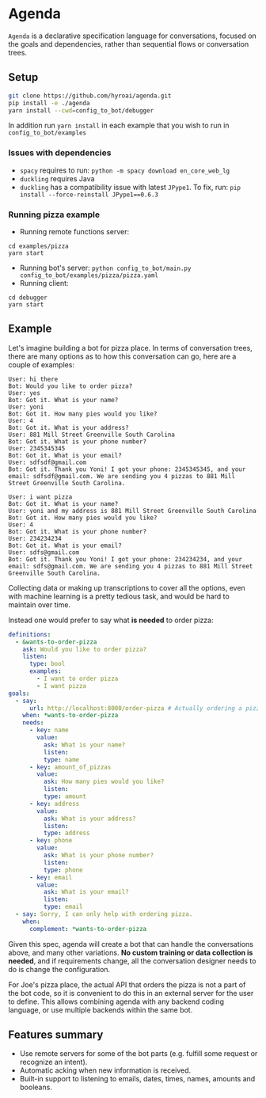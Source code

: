 # Agenda

`Agenda` is a declarative specification language for conversations, focused on the goals and dependencies, rather than sequential flows or conversation trees.

## Setup

```bash
git clone https://github.com/hyroai/agenda.git
pip install -e ./agenda
yarn install --cwd=config_to_bot/debugger
```

In addition run `yarn install` in each example that you wish to run in `config_to_bot/examples`

### Issues with dependencies

- `spacy` requires to run: `python -m spacy download en_core_web_lg`
- `duckling` requires Java
- `duckling` has a compatibility issue with latest `JPype1`. To fix, run: `pip install --force-reinstall JPype1==0.6.3`

### Running pizza example

- Running remote functions server:

```
cd examples/pizza
yarn start
```

- Running bot's server: `python config_to_bot/main.py config_to_bot/examples/pizza/pizza.yaml`
- Running client:

```
cd debugger
yarn start
```

## Example

Let's imagine building a bot for pizza place. In terms of conversation trees, there are many options as to how this conversation can go, here are a couple of examples:

```
User: hi there
Bot: Would you like to order pizza?
User: yes
Bot: Got it. What is your name?
User: yoni
Bot: Got it. How many pies would you like?
User: 4
Bot: Got it. What is your address?
User: 881 Mill Street Greenville South Carolina
Bot: Got it. What is your phone number?
User: 2345345345
Bot: Got it. What is your email?
User: sdfsdf@gmail.com
Bot: Got it. Thank you Yoni! I got your phone: 2345345345, and your email: sdfsdf@gmail.com. We are sending you 4 pizzas to 881 Mill Street Greenville South Carolina.
```

```
User: i want pizza
Bot: Got it. What is your name?
User: yoni and my address is 881 Mill Street Greenville South Carolina
Bot: Got it. How many pies would you like?
User: 4
Bot: Got it. What is your phone number?
User: 234234234
Bot: Got it. What is your email?
User: sdfs@gmail.com
Bot: Got it. Thank you Yoni! I got your phone: 234234234, and your email: sdfs@gmail.com. We are sending you 4 pizzas to 881 Mill Street Greenville South Carolina.
```

Collecting data or making up transcriptions to cover all the options, even with machine learning is a pretty tedious task, and would be hard to maintain over time.

Instead one would prefer to say what **is needed** to order pizza:

```yaml
definitions:
  - &wants-to-order-pizza
    ask: Would you like to order pizza?
    listen:
      type: bool
      examples:
        - I want to order pizza
        - I want pizza
goals:
  - say:
      url: http://localhost:8000/order-pizza # Actually ordering a pizza and sending back a confirmation will happen through an external API!
    when: *wants-to-order-pizza
    needs:
      - key: name
        value:
          ask: What is your name?
          listen:
          type: name
      - key: amount_of_pizzas
        value:
          ask: How many pies would you like?
          listen:
          type: amount
      - key: address
        value:
          ask: What is your address?
          listen:
          type: address
      - key: phone
        value:
          ask: What is your phone number?
          listen:
          type: phone
      - key: email
        value:
          ask: What is your email?
          listen:
          type: email
  - say: Sorry, I can only help with ordering pizza.
    when:
      complement: *wants-to-order-pizza
```

Given this spec, agenda will create a bot that can handle the conversations above, and many other variations. **No custom training or data collection is needed**, and if requirements change, all the conversation designer needs to do is change the configuration.

For Joe's pizza place, the actual API that orders the pizza is not a part of the bot code, so it is convenient to do this in an external server for the user to define. This allows combining agenda with any backend coding language, or use multiple backends within the same bot.

## Features summary

- Use remote servers for some of the bot parts (e.g. fulfill some request or recognize an intent).
- Automatic acking when new information is received.
- Built-in support to listening to emails, dates, times, names, amounts and booleans.
